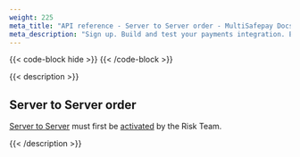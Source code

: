 ```yaml
---
weight: 225
meta_title: "API reference - Server to Server order - MultiSafepay Docs"
meta_description: "Sign up. Build and test your payments integration. Explore our products and services. Use our API reference, SDKs, and wrappers. Get support."
---
```


{{< code-block hide >}}
{{< /code-block >}}

{{< description >}}

## Server to Server order

[Server to Server](/payments/features/server-to-server) must first be [activated](/payments/features/server-to-server/activation/) by the Risk Team. 

{{< /description >}}